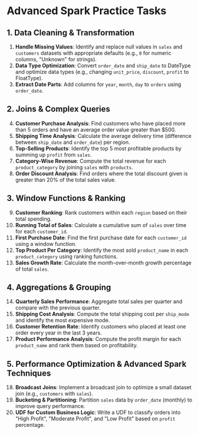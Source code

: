 # Advanced Spark Practice Tasks

## 1. Data Cleaning & Transformation
1. **Handle Missing Values**: Identify and replace null values in `sales` and `customers` datasets with appropriate defaults (e.g., `0` for numeric columns, "Unknown" for strings).  
2. **Data Type Optimization**: Convert `order_date` and `ship_date` to DateType and optimize data types (e.g., changing `unit_price`, `discount`, `profit` to FloatType).  
3. **Extract Date Parts**: Add columns for `year`, `month`, `day` to `orders` using `order_date`.  

## 2. Joins & Complex Queries
4. **Customer Purchase Analysis**: Find customers who have placed more than 5 orders and have an average order value greater than $500.  
5. **Shipping Time Analysis**: Calculate the average delivery time (difference between `ship_date` and `order_date`) per region.  
6. **Top-Selling Products**: Identify the top 5 most profitable products by summing up `profit` from `sales`.  
7. **Category-Wise Revenue**: Compute the total revenue for each `product_category` by joining `sales` with `products`.  
8. **Order Discount Analysis**: Find orders where the total discount given is greater than 20% of the total sales value.  

## 3. Window Functions & Ranking
9. **Customer Ranking**: Rank customers within each `region` based on their total spending.  
10. **Running Total of Sales**: Calculate a cumulative sum of `sales` over time for each `customer_id`.  
11. **First Purchase Date**: Find the first purchase date for each `customer_id` using a window function.  
12. **Top Product Per Category**: Identify the most sold `product_name` in each `product_category` using ranking functions.  
13. **Sales Growth Rate**: Calculate the month-over-month growth percentage of total `sales`.  

## 4. Aggregations & Grouping
14. **Quarterly Sales Performance**: Aggregate total sales per quarter and compare with the previous quarter.  
15. **Shipping Cost Analysis**: Compute the total shipping cost per `ship_mode` and identify the most expensive mode.  
16. **Customer Retention Rate**: Identify customers who placed at least one order every year in the last 3 years.  
17. **Product Performance Analysis**: Compute the profit margin for each `product_name` and rank them based on profitability.  

## 5. Performance Optimization & Advanced Spark Techniques
18. **Broadcast Joins**: Implement a broadcast join to optimize a small dataset join (e.g., `customers` with `sales`).  
19. **Bucketing & Partitioning**: Partition `sales` data by `order_date` (monthly) to improve query performance.  
20. **UDF for Custom Business Logic**: Write a UDF to classify orders into "High Profit", "Moderate Profit", and "Low Profit" based on `profit` percentage.  
